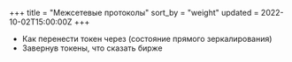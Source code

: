 +++
title = "Межсетевые протоколы"
sort_by = "weight"
updated = 2022-10-02T15:00:00Z
+++

- Как перенести токен через \(состояние прямого зеркалирования\)
- Завернув токены, что сказать бирже
